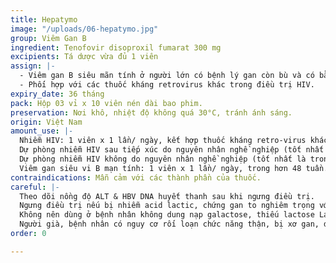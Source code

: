 ```yaml
---
title: Hepatymo
image: "/uploads/06-hepatymo.jpg"
group: Viêm Gan B
ingredient: Tenofovir disoproxil fumarat 300 mg
excipients: Tá dược vừa đủ 1 viên
assign: |-
  - Viêm gan B siêu mãn tính ở người lớn có bệnh lý gan còn bù và có bằng chứng của việc sao chép virus và có bằng chứng mô học của tình trạng viêm hoạt động hoặc xơ hóa.
  - Phối hợp với các thuốc kháng retrovirus khác trong điều trị HIV.
expiry_date: 36 tháng
pack: Hộp 03 vỉ x 10 viên nén dài bao phim.
preservation: Nơi khô, nhiệt độ không quá 30°C, tránh ánh sáng.
origin: Việt Nam
amount_use: |-
  Nhiễm HIV: 1 viên x 1 lần/ ngày, kết hợp thuốc kháng retro-virus khác.
  Dự phòng nhiễm HIV sau tiếp xúc do nguyên nhân nghề nghiệp (tốt nhất là trong vòng vài giờ & tiếp tục trong 4 tuần tiếp theo nếu dung nạp): 1 viên x 1 lần/ ngày, kết hợp thuốc kháng retro-virus khác (lamivudin hay emtricitabin).
  Dự phòng nhiễm HIV không do nguyên nhân nghề nghiệp (tốt nhất là trong vòng 72 giờ & tiếp tục trong 28 ngày): 1 viên x 1 lần/ ngày, kết hợp ít nhất 2 thuốc kháng retro-virus khác.
  Viêm gan siêu vi B mạn tính: 1 viên x 1 lần/ ngày, trong hơn 48 tuần.
contraindications: Mẫn cảm với các thành phần của thuốc.
careful: |-
  Theo dõi nồng độ ALT & HBV DNA huyết thanh sau khi ngưng điều trị.
  Ngưng điều trị nếu bị nhiễm acid lactic, chứng gan to nghiêm trọng với nhiễm mỡ và sau điều trị viêm gan nặng.
  Không nên dùng ở bệnh nhân không dung nạp galactose, thiếu lactose Lapp hoặc hấp thu kém glucose-galactose.
  Người già, bệnh nhân có nguy cơ rối loạn chức năng thận, bị xơ gan, đồng nhiễm HIV và viêm gan B, rối loạn chuyển hóa mỡ, có dấu hiệu bất thường về xương, tiền sử đau khớp và cứng khớp, khó vận động.
order: 0

---
```

